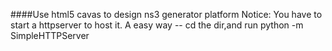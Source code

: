 ####Use html5 cavas to design ns3 generator platform
Notice: You have to start a httpserver to host it. A easy way -- cd the dir,and run python -m SimpleHTTPServer
